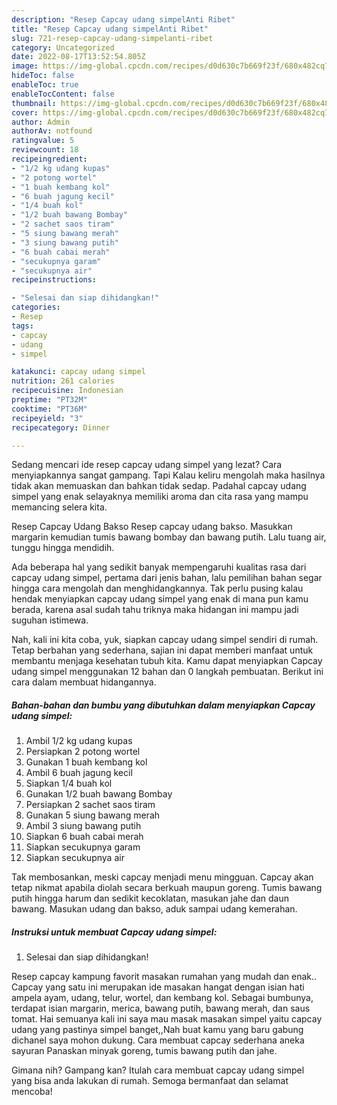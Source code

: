 ```yaml
---
description: "Resep Capcay udang simpelAnti Ribet"
title: "Resep Capcay udang simpelAnti Ribet"
slug: 721-resep-capcay-udang-simpelanti-ribet
category: Uncategorized
date: 2022-08-17T13:52:54.805Z
image: https://img-global.cpcdn.com/recipes/d0d630c7b669f23f/680x482cq70/capcay-udang-simpel-foto-resep-utama.jpg
hideToc: false
enableToc: true
enableTocContent: false
thumbnail: https://img-global.cpcdn.com/recipes/d0d630c7b669f23f/680x482cq70/capcay-udang-simpel-foto-resep-utama.jpg
cover: https://img-global.cpcdn.com/recipes/d0d630c7b669f23f/680x482cq70/capcay-udang-simpel-foto-resep-utama.jpg
author: Admin
authorAv: notfound
ratingvalue: 5
reviewcount: 18
recipeingredient:
- "1/2 kg udang kupas"
- "2 potong wortel"
- "1 buah kembang kol"
- "6 buah jagung kecil"
- "1/4 buah kol"
- "1/2 buah bawang Bombay"
- "2 sachet saos tiram"
- "5 siung bawang merah"
- "3 siung bawang putih"
- "6 buah cabai merah"
- "secukupnya garam"
- "secukupnya air"
recipeinstructions:

- "Selesai dan siap dihidangkan!"
categories:
- Resep
tags:
- capcay
- udang
- simpel

katakunci: capcay udang simpel 
nutrition: 261 calories
recipecuisine: Indonesian
preptime: "PT32M"
cooktime: "PT36M"
recipeyield: "3"
recipecategory: Dinner

---
```



Sedang mencari ide resep capcay udang simpel yang lezat? Cara menyiapkannya sangat gampang. Tapi Kalau keliru mengolah maka hasilnya tidak akan memuaskan dan bahkan tidak sedap. Padahal capcay udang simpel yang enak selayaknya memiliki aroma dan cita rasa yang mampu memancing selera kita.


Resep Capcay Udang Bakso Resep capcay udang bakso. Masukkan margarin kemudian tumis bawang bombay dan bawang putih. Lalu tuang air, tunggu hingga mendidih.

Ada beberapa hal yang sedikit banyak mempengaruhi kualitas rasa dari capcay udang simpel, pertama dari jenis bahan, lalu pemilihan bahan segar hingga cara mengolah dan menghidangkannya. Tak perlu pusing kalau hendak menyiapkan capcay udang simpel yang enak di mana pun kamu berada, karena asal sudah tahu triknya maka hidangan ini mampu jadi suguhan istimewa.


Nah, kali ini kita coba, yuk, siapkan capcay udang simpel sendiri di rumah. Tetap berbahan yang sederhana, sajian ini dapat memberi manfaat untuk membantu menjaga kesehatan tubuh kita. Kamu dapat menyiapkan Capcay udang simpel menggunakan 12 bahan dan 0 langkah pembuatan. Berikut ini cara dalam membuat hidangannya.

<!--inarticleads1-->

##### Bahan-bahan dan bumbu yang dibutuhkan dalam menyiapkan Capcay udang simpel:

1. Ambil 1/2 kg udang kupas
1. Persiapkan 2 potong wortel
1. Gunakan 1 buah kembang kol
1. Ambil 6 buah jagung kecil
1. Siapkan 1/4 buah kol
1. Gunakan 1/2 buah bawang Bombay
1. Persiapkan 2 sachet saos tiram
1. Gunakan 5 siung bawang merah
1. Ambil 3 siung bawang putih
1. Siapkan 6 buah cabai merah
1. Siapkan secukupnya garam
1. Siapkan secukupnya air


Tak membosankan, meski capcay menjadi menu mingguan. Capcay akan tetap nikmat apabila diolah secara berkuah maupun goreng. Tumis bawang putih hingga harum dan sedikit kecoklatan, masukan jahe dan daun bawang. Masukan udang dan bakso, aduk sampai udang kemerahan. 

<!--inarticleads2-->

##### Instruksi untuk membuat Capcay udang simpel:


1. Selesai dan siap dihidangkan!

Resep capcay kampung favorit masakan rumahan yang mudah dan enak.. Capcay yang satu ini merupakan ide masakan hangat dengan isian hati ampela ayam, udang, telur, wortel, dan kembang kol. Sebagai bumbunya, terdapat isian margarin, merica, bawang putih, bawang merah, dan saus tomat. Hai semuanya kali ini saya mau masak masakan simpel yaitu capcay udang yang pastinya simpel banget,,Nah buat kamu yang baru gabung dichanel saya mohon dukung. Cara membuat capcay sederhana aneka sayuran Panaskan minyak goreng, tumis bawang putih dan jahe. 

Gimana nih? Gampang kan? Itulah cara membuat capcay udang simpel yang bisa anda lakukan di rumah. Semoga bermanfaat dan selamat mencoba!
